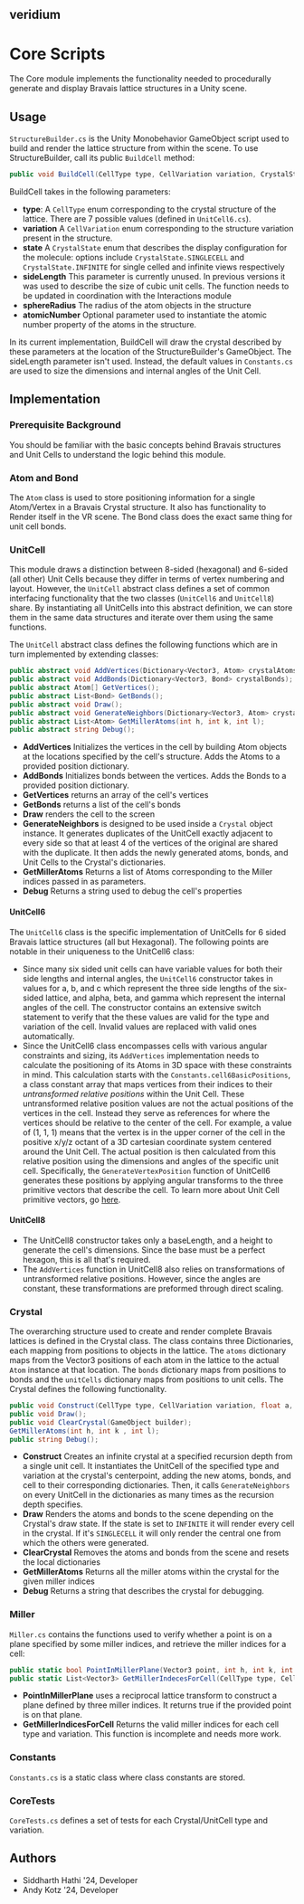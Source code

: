 ## veridium
# Core Scripts

The Core module implements the functionality needed to procedurally generate and display Bravais lattice structures in a Unity scene.

## Usage

`StructureBuilder.cs` is the Unity Monobehavior GameObject script used to build and render the lattice structure from within the scene. To use StructureBuilder, call its public `BuildCell` method:

```c#
public void BuildCell(CellType type, CellVariation variation, CrystalState state, float sideLength, float sphereRadius, int atomicNumber = 0);
```
BuildCell takes in the following parameters:

* **type**: A `CellType` enum corresponding to the crystal structure of the lattice. There are 7 possible values (defined in `UnitCell6.cs`).
* **variation** A `CellVariation` enum corresponding to the structure variation present in the structure.
* **state** A `CrystalState` enum that describes the display configuration for the molecule: options include `CrystalState.SINGLECELL` and `CrystalState.INFINITE` for single celled and infinite views respectively
* **sideLength** This parameter is currently unused. In previous versions it was used to describe the size of cubic unit cells. The function needs to be updated in coordination with the Interactions module
* **sphereRadius** The radius of the atom objects in the structure
* **atomicNumber** Optional parameter used to instantiate the atomic number property of the atoms in the structure.

In its current implementation, BuildCell will draw the crystal described by these parameters at the location of the StructureBuilder's GameObject. The sideLength parameter isn't used. Instead, the default values in `Constants.cs` are used to size the dimensions and internal angles of the Unit Cell.

## Implementation

### Prerequisite Background

You should be familiar with the basic concepts behind Bravais structures and Unit Cells to understand the logic behind this module.

### Atom and Bond

The `Atom` class is used to store positioning information for a single Atom/Vertex in a Bravais Crystal structure. It also has functionality to Render itself in the VR scene. The Bond class does the exact same thing for unit cell bonds.

### UnitCell

This module draws a distinction between 8-sided (hexagonal) and 6-sided (all other) Unit Cells because they differ in terms of vertex numbering and layout. However, the `UnitCell` abstract class defines a set of common interfacing functionality that the two classes (`UnitCell6` and `UnitCell8`) share. By instantiating all UnitCells into this abstract definition, we can store them in the same data structures and iterate over them using the same functions.

The `UnitCell` abstract class defines the following functions which are in turn implemented by extending classes:

```c#
public abstract void AddVertices(Dictionary<Vector3, Atom> crystalAtoms);
public abstract void AddBonds(Dictionary<Vector3, Bond> crystalBonds);
public abstract Atom[] GetVertices();
public abstract List<Bond> GetBonds();
public abstract void Draw();
public abstract void GenerateNeighbors(Dictionary<Vector3, Atom> crystalAtoms, Dictionary<Vector3, Bond> crystalBonds, Dictionary<Vector3, UnitCell> crystalCells);
public abstract List<Atom> GetMillerAtoms(int h, int k, int l);
public abstract string Debug();
```

* **AddVertices** Initializes the vertices in the cell by building Atom objects at the locations specified by the cell's structure. Adds the Atoms to a provided position dictionary.
* **AddBonds** Initializes bonds between the vertices. Adds the Bonds to a provided position dictionary.
* **GetVertices** returns an array of the cell's vertices
* **GetBonds** returns a list of the cell's bonds
* **Draw** renders the cell to the screen
* **GenerateNeighbors** is designed to be used inside a `Crystal` object instance. It generates duplicates of the UnitCell exactly adjacent to every side so that at least 4 of the vertices of the original are shared with the duplicate. It then adds the newly generated atoms, bonds, and Unit Cells to the Crystal's dictionaries.
* **GetMillerAtoms** Returns a list of Atoms corresponding to the Miller indices passed in as parameters.
* **Debug** Returns a string used to debug the cell's properties

#### UnitCell6

The `UnitCell6` class is the specific implementation of UnitCells for 6 sided Bravais lattice structures (all but Hexagonal). The following points are notable in their uniqueness to the UnitCell6 class:

* Since many six sided unit cells can have variable values for both their side lengths and internal angles, the `UnitCell6` constructor takes in values for a, b, and c which represent the three side lengths of the six-sided lattice, and alpha, beta, and gamma which represent the internal angles of the cell. The constructor contains an extensive switch statement to verify that the these values are valid for the type and variation of the cell. Invalid values are replaced with valid ones automatically.
* Since the UnitCell6 class encompasses cells with various angular constraints and sizing, its `AddVertices` implementation needs to calculate the positioning of its Atoms in 3D space with these constraints in mind. This calculation starts with the `Constants.cell6BasicPositions`, a class constant array that maps vertices from their indices to their *untransformed relative positions* within the Unit Cell. These untransformed relative position values are not the actual positions of the vertices in the cell. Instead they serve as references for where the vertices should be relative to the center of the cell. For example, a value of (1, 1, 1) means that the vertex is in the upper corner of the cell in the positive x/y/z octant of a 3D cartesian coordinate system centered around the Unit Cell. The actual position is then calculated from this relative position using the dimensions and angles of the specific unit cell. Specifically, the `GenerateVertexPosition` function of UnitCell6 generates these positions by applying angular transforms to the three primitive vectors that describe the cell. To learn more about Unit Cell primitive vectors, go [here](https://www.csub.edu/~adzyubenko/Phys313/AM_Ch4.pdf).


#### UnitCell8

* The UnitCell8 constructor takes only a baseLength, and a height to generate the cell's dimensions. Since the base must be a perfect hexagon, this is all that's required.
* The `AddVertices` function in UnitCell8 also relies on transformations of untransformed relative positions. However, since the angles are constant, these transformations are preformed through direct scaling.


### Crystal

The overarching structure used to create and render complete Bravais lattices is defined in the Crystal class. The class contains three Dictionaries, each mapping from positions to objects in the lattice. The `atoms` dictionary maps from the Vector3 positions of  each atom in the lattice to the actual `Atom` instance at that location. The `bonds` dictionary maps from positions to bonds and the `unitCells` dictionary maps from positions to unit cells. The Crystal defines the following functionality.

```c#
public void Construct(CellType type, CellVariation variation, float a, float b, float c, float alpha, float beta, float gamma, int atomicNumber, int constructionDepth);
public void Draw();
public void ClearCrystal(GameObject builder);
GetMillerAtoms(int h, int k , int l);
public string Debug();
```

* **Construct** Creates an infinite crystal at a specified recursion depth from a single unit cell. It instantiates the UnitCell of the specified type and variation at the crystal's centerpoint, adding the new atoms, bonds, and cell to their corresponding dictionaries. Then, it calls `GenerateNeighbors` on every UnitCell in the dictionaries as many times as the recursion depth specifies.
* **Draw** Renders the atoms and bonds to the scene depending on the Crystal's draw state. If the state is set to `INFINITE` it will render every cell in the crystal. If it's `SINGLECELL` it will only render the central one from which the others were generated.
* **ClearCrystal** Removes the atoms and bonds from the scene and resets the local dictionaries
* **GetMillerAtoms** Returns all the miller atoms within the crystal for the given miller indices
* **Debug** Returns a string that describes the crystal for debugging.

### Miller

`Miller.cs` contains the functions used to verify whether a point is on a plane specified by some miller indices, and retrieve the miller indices for a cell:

```c#
public static bool PointInMillerPlane(Vector3 point, int h, int k, int l, Vector3 origin, Vector3 a1, Vector3 a2, Vector3 a3, float planarSeparation);
public static List<Vector3> GetMillerIndecesForCell(CellType type, CellVariation variation);
```

* **PointInMillerPlane** uses a reciprocal lattice transform to construct a plane defined by three miller indices. It returns true if the provided point is on that plane.
* **GetMillerIndicesForCell** Returns the valid miller indices for each cell type and variation. This function is incomplete and needs more work.

### Constants

`Constants.cs` is a static class where class constants are stored.

### CoreTests

`CoreTests.cs` defines a set of tests for each Crystal/UnitCell type and variation.

## Authors

* Siddharth Hathi '24, Developer
* Andy Kotz '24, Developer
